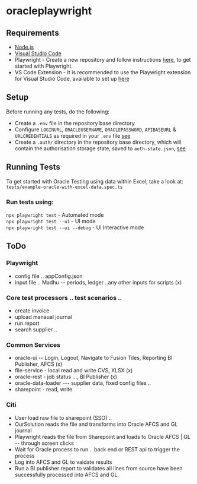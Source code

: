 # oracleplaywright


## Requirements

- [Node.js](https://nodejs.org/en)
- [Visual Studio Code](https://code.visualstudio.com/)
- Playwright - Create a new repository and follow instructions [here](https://playwright.dev/docs/intro), to get started with Playwright.
- VS Code Extension - It is recommended to use the Playwright extension for Visual Studio Code, available to set up [here](https://playwright.dev/docs/getting-started-vscode)


## Setup

Before running any tests, do the following:

- Create a `.env` file in the repository base directory
- Configure `LOGINURL`, `ORACLEUSERNAME`, `ORACLEPASSWORD`, `APIBASEURL` & `URLCREDENTIALS` as required in your `.env` file [see](https://playwright.dev/docs/test-parameterize#env-files) 
- Create a `.auth/` directory in the repository base directory, which will contain the authorisation storage state, saved to `auth-state.json`, [see](https://playwright.dev/docs/auth)


## Running Tests

To get started with Oracle Testing using data within Excel, take a look at: `tests/example-oracle-with-excel-data.spec.ts`


### Run tests using:
`npx playwright test` - Automated mode  
`npx playwright test --ui` - UI mode  
`npx playwright test --ui --debug` - UI Interactive mode  


## ToDo

### Playwright
- config file .. appConfig.json
- input file .. Madhu -- periods, ledger ..any other inputs for scripts (x)
 
### Core test processors .. test scenarios ..
- create invoice
- upload manaual journal
- run report
- search supplier ..
 
### Common Services
- oracle-ui -- Login, Logout, Navigate to Fusion Tiles, Reporting BI Publisher, AFCS (x)
- file-service  - local read and write CVS, XLSX (x)
- oracle-rest - job status ..., BI Publisher (x)
- oracle-data-loader --- supplier data, fixed config files ..  
- sharepoint - read, write
 
### Citi
- User load raw file to sharepoint (SSO) ..
- OurSolution reads the file and transforms into Oracle AFCS and GL journal
- Playwright reads the file from Sharepoint and loads to Oracle AFCS | GL -- through screen clicks
- Wait for Oracle process to run .. back end or REST api to trigger the process
- Log into AFCS and GL to vaidate results
- Run a BI publisher report to validates all lines from source have been successfully processed into AFCS and GL.